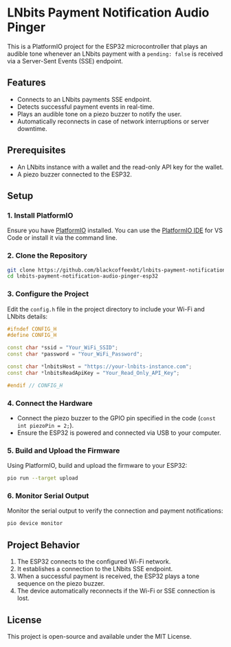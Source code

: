 # LNbits Payment Notification Audio Pinger

This is a PlatformIO project for the ESP32 microcontroller that plays an audible tone whenever an LNbits payment with a `pending: false` is received via a Server-Sent Events (SSE) endpoint.

## Features

- Connects to an LNbits payments SSE endpoint.
- Detects successful payment events in real-time.
- Plays an audible tone on a piezo buzzer to notify the user.
- Automatically reconnects in case of network interruptions or server downtime.

## Prerequisites

- An LNbits instance with a wallet and the read-only API key for the wallet.
- A piezo buzzer connected to the ESP32.

## Setup

### 1. Install PlatformIO

Ensure you have [PlatformIO](https://platformio.org/) installed. You can use the [PlatformIO IDE](https://platformio.org/install/ide) for VS Code or install it via the command line.

### 2. Clone the Repository

```bash
git clone https://github.com/blackcoffeexbt/lnbits-payment-notification-audio-pinger-esp32.git
cd lnbits-payment-notification-audio-pinger-esp32
```

### 3. Configure the Project

Edit the `config.h` file in the project directory to include your Wi-Fi and LNbits details:

```cpp
#ifndef CONFIG_H
#define CONFIG_H

const char *ssid = "Your_WiFi_SSID";
const char *password = "Your_WiFi_Password";

const char *lnbitsHost = "https://your-lnbits-instance.com";
const char *lnbitsReadApiKey = "Your_Read_Only_API_Key";

#endif // CONFIG_H
```

### 4. Connect the Hardware

- Connect the piezo buzzer to the GPIO pin specified in the code (`const int piezoPin = 2;`).
- Ensure the ESP32 is powered and connected via USB to your computer.

### 5. Build and Upload the Firmware

Using PlatformIO, build and upload the firmware to your ESP32:

```bash
pio run --target upload
```

### 6. Monitor Serial Output

Monitor the serial output to verify the connection and payment notifications:

```bash
pio device monitor
```

## Project Behavior

1. The ESP32 connects to the configured Wi-Fi network.
2. It establishes a connection to the LNbits SSE endpoint.
3. When a successful payment is received, the ESP32 plays a tone sequence on the piezo buzzer.
4. The device automatically reconnects if the Wi-Fi or SSE connection is lost.

## License

This project is open-source and available under the MIT License.